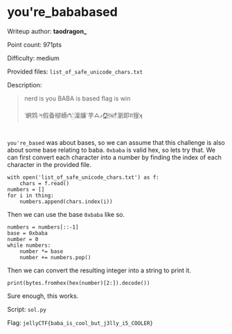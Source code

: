 # you're_bababased
Writeup author: **taodragon_**

Point count: 971pts

Difficulty: medium

Provided files: `list_of_safe_unicode_chars.txt` 

Description:
>nerd is you
>BABA is based
>flag is win
>
>ʿ蛧鸩ઞ假备㮝螖𐱇𓉺澟嬚ᱸ芋ᗋޥ𒒽瀏即𑠌獀ʞ
# 

`you're_based` was about bases, so we can assume that this challenge is also about some base relating to baba. `0xbaba` is valid hex, so lets try that. We can first convert each character into a number by finding the index of each character in the provided file.
```
with open('list_of_safe_unicode_chars.txt') as f:
    chars = f.read()
numbers = []
for i in thing:
    numbers.append(chars.index(i))
```
Then we can use the base `0xbaba` like so.
```
numbers = numbers[::-1]
base = 0xbaba
number = 0
while numbers:
    number *= base
    number += numbers.pop()
```
Then we can convert the resulting integer into a string to print it.
```
print(bytes.fromhex(hex(number)[2:]).decode())
```
Sure enough, this works.

Script: `sol.py`

Flag: `jellyCTF{baba_is_cool_but_j3lly_i5_COOLER}`

